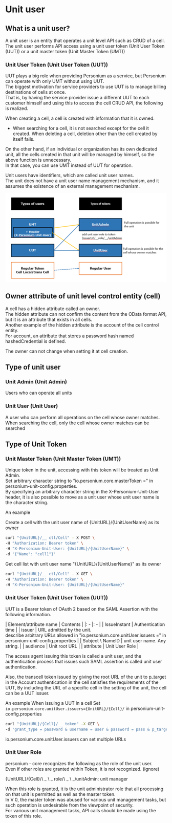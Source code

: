 # Unit user
## What is a unit user?
A unit user is an entity that operates a unit level API such as CRUD of a cell. <br>
The unit user performs API access using a unit user token (Unit User Token (UUT)) or a unit master token (Unit Master Token (UMT))

### Unit User Token (Unit User Token (UUT))
UUT plays a big role when providing Personium as a service, but Personium can operate with only UMT without using UUT. <br>
The biggest motivation for service providers to use UUT is to manage billing destinations of cells at once. <br>
That is, by having the service provider issue a different UUT to each customer himself and using this to access the cell CRUD API, the following is realized.

When creating a cell, a cell is created with information that it is owned.
- When searching for a cell, it is not searched except for the cell it created.
When deleting a cell, deletion other than the cell created by itself fails.

On the other hand, if an individual or organization has its own dedicated unit, all the cells created in that unit will be managed by himself, so the above function is unnecessary. <br>
In that case, you can use UMT instead of UUT for operation.

Unit users have identifiers, which are called unit user names. <br>
The unit does not have a unit user name management mechanism, and it assumes the existence of an external management mechanism.

![unituser](./images/unituser.png)

## Owner attribute of unit level control entity (cell)

A cell has a hidden attribute called an owner. <br>
The hidden attribute can not confirm the content from the OData format API, but it is an attribute that exists in all cells. <br>
Another example of the hidden attribute is the account of the cell control entity. <br>
For account, an attribute that stores a password hash named hashedCredential is defined.

The owner can not change when setting it at cell creation.

## Type of unit user

### Unit Admin (Unit Admin)

Users who can operate all units

### Unit User (Unit User)

A user who can perform all operations on the cell whose owner matches. <br>
When searching the cell, only the cell whose owner matches can be searched

## Type of Unit Token

### Unit Master Token (Unit Master Token (UMT))

Unique token in the unit, accessing with this token will be treated as Unit Admin. <br>
Set arbitrary character string to "io.personium.core.masterToken =" in personium-unit-config.properties. <br>
By specifying an arbitrary character string in the X-Personium-Unit-User header, it is also possible to move as a unit user whose unit user name is the character string.

An example

Create a cell with the unit user name of {UnitURL}/{UnitUserName} as its owner

```sh
curl "{UnitURL}/__ ctl/Cell" - X POST \
-H "Authorization: Bearer token" \
-H "X-Personium-Unit-User: {UnitURL}/{UnitUserName}" \
-d '{"Name": "cell1"}'
```

Get cell list with unit user name "{UnitURL}/{UnitUserName}" as its owner

```sh
curl "{UnitURL}/__ ctl/Cell" - X GET \
-H "Authorization: Bearer token" \
-H "X-Personium-Unit-User: {UnitURL}/{UnitUserName}"
```

### Unit User Token (Unit User Token (UUT))

UUT is a Bearer token of OAuth 2 based on the SAML Assertion with the following information.

| Element/attribute name | Contents |
|: - |: - |
| IssueInstant | Authentication time |
| issuer | URL admitted by the unit. <br> describe arbitrary URLs allowed in "io.personium.core.unitUser.issuers =" in personium-unit-config.properties |
| Subject \ NameID | unit user name. Any string. |
| audience | Unit root URL |
| attribute | Unit User Role |


The access agent issuing this token is called a unit user, and the authentication process that issues such SAML assertion is called unit user authentication.

Also, the transcell token issued by giving the root URL of the unit to p_target in the Account authentication in the cell satisfies the requirements of the UUT,
By including the URL of a specific cell in the setting of the unit, the cell can be a UUT issuer.

An example
When issuing a UUT in a cell
Set `io.personium.core.unitUser.issuers={UnitURL}/{Cell}/` in personium-unit-config.properties

```sh
curl "{UnitURL}/{Cell}/__ token" -X GET \
-d 'grant_type = password & username = user & password = pass & p_target = {UnitURL} /'
```

io.personium.core.unitUser.issuers can set multiple URLs

### Unit User Role

personium - core recognizes the following as the role of the unit user. <br>
Even if other roles are granted within Token, it is not recognized. (ignore)

{UnitURL}/{Cell}/\ _ \ _ role/\ _ \ _/unitAdmin: unit manager

When this role is granted, it is the unit administrator role that all processing on that unit is permitted as well as the master token. <br>
In V 0, the master token was abused for various unit management tasks, but such operation is undesirable from the viewpoint of security. <br>
For various unit management tasks, API calls should be made using the token of this role.
